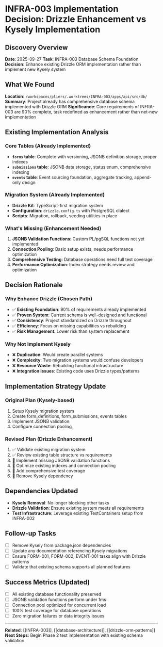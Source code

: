 # INFRA-003 Implementation Decision: Drizzle Enhancement vs Kysely Implementation

## Discovery Overview
**Date**: 2025-09-27
**Task**: INFRA-003 Database Schema Foundation
**Decision**: Enhance existing Drizzle ORM implementation rather than implement new Kysely system

## What We Found
**Location**: `/workspaces/pliers/.worktrees/INFRA-003/apps/api/src/db/`
**Summary**: Project already has comprehensive database schema implemented with Drizzle ORM
**Significance**: Core requirements of INFRA-003 are 90% complete, task redefined as enhancement rather than net-new implementation

## Existing Implementation Analysis

### Core Tables (Already Implemented)
- **`forms` table**: Complete with versioning, JSONB definition storage, proper indexes
- **`submissions` table**: JSONB data storage, status enum, comprehensive indexing
- **`events` table**: Event sourcing foundation, aggregate tracking, append-only design

### Migration System (Already Implemented)
- **Drizzle Kit**: TypeScript-first migration system
- **Configuration**: `drizzle.config.ts` with PostgreSQL dialect
- **Scripts**: Migration, rollback, seeding utilities in place

### What's Missing (Enhancement Needed)
1. **JSONB Validation Functions**: Custom PL/pgSQL functions not yet implemented
2. **Connection Pooling**: Basic setup exists, needs performance optimization
3. **Comprehensive Testing**: Database operations need full test coverage
4. **Performance Optimization**: Index strategy needs review and optimization

## Decision Rationale

### Why Enhance Drizzle (Chosen Path)
- ✅ **Existing Foundation**: 90% of requirements already implemented
- ✅ **Proven System**: Current schema is well-designed and functional
- ✅ **Consistency**: Project standardized on Drizzle throughout
- ✅ **Efficiency**: Focus on missing capabilities vs rebuilding
- ✅ **Risk Management**: Lower risk than system replacement

### Why Not Implement Kysely
- ❌ **Duplication**: Would create parallel systems
- ❌ **Complexity**: Two migration systems would confuse developers
- ❌ **Resource Waste**: Rebuilding functional infrastructure
- ❌ **Integration Issues**: Existing code uses Drizzle types/patterns

## Implementation Strategy Update

### Original Plan (Kysely-based)
1. Setup Kysely migration system
2. Create form_definitions, form_submissions, events tables
3. Implement JSONB validation
4. Configure connection pooling

### Revised Plan (Drizzle Enhancement)
1. ✅ Validate existing migration system
2. ✅ Review existing table structure vs requirements
3. 🔄 Implement missing JSONB validation functions
4. 🔄 Optimize existing indexes and connection pooling
5. 🔄 Add comprehensive test coverage
6. 🔄 Remove Kysely dependency

## Dependencies Updated
- **Kysely Removal**: No longer blocking other tasks
- **Drizzle Validation**: Ensure existing system meets all requirements
- **Test Infrastructure**: Leverage existing TestContainers setup from INFRA-002

## Follow-up Tasks
- [ ] Remove Kysely from package.json dependencies
- [ ] Update any documentation referencing Kysely migrations
- [ ] Ensure FORM-001, FORM-002, EVENT-001 tasks align with Drizzle patterns
- [ ] Validate that existing schema supports all planned features

## Success Metrics (Updated)
- [ ] All existing database functionality preserved
- [ ] JSONB validation functions perform under 1ms
- [ ] Connection pool optimized for concurrent load
- [ ] 100% test coverage for database operations
- [ ] Zero migration failures or data integrity issues

---
**Related**: [[INFRA-003]], [[database-architecture]], [[drizzle-orm-patterns]]
**Next Steps**: Begin Phase 2 test implementation with existing schema validation